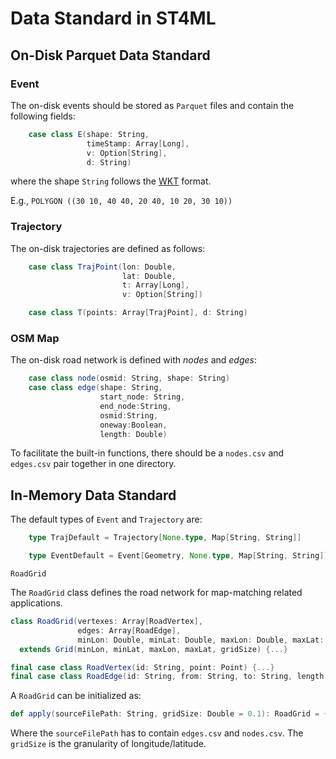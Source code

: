 # Data Standard in ST4ML

## On-Disk Parquet Data Standard


### Event

The on-disk events should be stored as ``Parquet`` files and contain the following fields:

``` scala
    case class E(shape: String, 
                 timeStamp: Array[Long], 
                 v: Option[String], 
                 d: String)
```
where the shape ``String`` follows the [WKT](https://en.wikipedia.org/wiki/Well-known_text_representation_of_geometry) format. 

E.g., ``POLYGON ((30 10, 40 40, 20 40, 10 20, 30 10))``


### Trajectory


The on-disk trajectories are defined as follows:

```scala
    case class TrajPoint(lon: Double, 
                         lat: Double, 
                         t: Array[Long], 
                         v: Option[String])

    case class T(points: Array[TrajPoint], d: String)
```

### OSM Map

The on-disk road network is defined with _nodes_ and _edges_:
```scala
    case class node(osmid: String, shape: String)
    case class edge(shape: String, 
                    start_node: String,  
                    end_node:String,               
                    osmid:String, 
                    oneway:Boolean,
                    length: Double)
```
To facilitate the built-in functions, there should be a `nodes.csv` and `edges.csv` pair together in one directory.


## In-Memory Data Standard

The default types of `Event` and `Trajectory` are:
```scala
    type TrajDefault = Trajectory[None.type, Map[String, String]]

    type EventDefault = Event[Geometry, None.type, Map[String, String]]
```

`RoadGrid`

The `RoadGrid` class defines the road network for map-matching related applications.
```scala
class RoadGrid(vertexes: Array[RoadVertex], 
               edges: Array[RoadEdge],
               minLon: Double, minLat: Double, maxLon: Double, maxLat: Double, gridSize: Double)
  extends Grid(minLon, minLat, maxLon, maxLat, gridSize) {...}

final case class RoadVertex(id: String, point: Point) {...}
final case class RoadEdge(id: String, from: String, to: String, length: Double, ls: LineString) {...}
```
A `RoadGrid` can be initialized as: 
```scala
def apply(sourceFilePath: String, gridSize: Double = 0.1): RoadGrid = {...}
```
Where the `sourceFilePath` has to contain `edges.csv` and `nodes.csv`. The `gridSize` is the granularity of longitude/latitude.